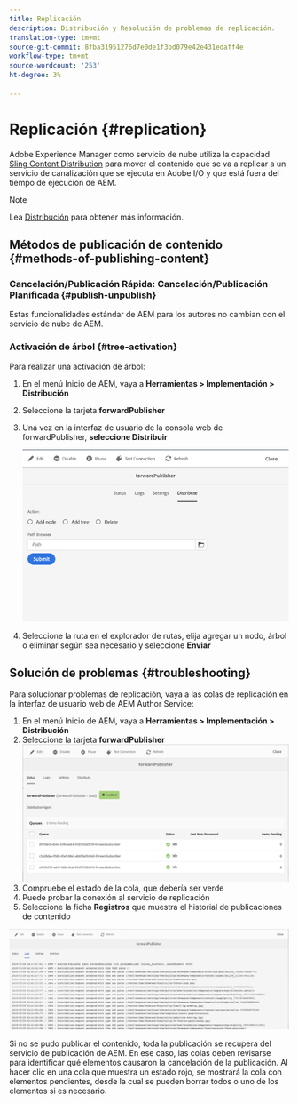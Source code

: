 ```yaml
---
title: Replicación
description: Distribución y Resolución de problemas de replicación.
translation-type: tm+mt
source-git-commit: 8fba31951276d7e0de1f3bd079e42e431edaff4e
workflow-type: tm+mt
source-wordcount: '253'
ht-degree: 3%

---
```



# Replicación {#replication}

Adobe Experience Manager como servicio de nube utiliza la capacidad [Sling Content Distribution](https://sling.apache.org/documentation/bundles/content-distribution.html) para mover el contenido que se va a replicar a un servicio de canalización que se ejecuta en Adobe I/O y que está fuera del tiempo de ejecución de AEM.

>[!NOTE]
>
> Lea [Distribución](/help/core-concepts/architecture.md#content-distribution) para obtener más información.

## Métodos de publicación de contenido {#methods-of-publishing-content}

### Cancelación/Publicación Rápida: Cancelación/Publicación Planificada {#publish-unpublish}

Estas funcionalidades estándar de AEM para los autores no cambian con el servicio de nube de AEM.

### Activación de árbol {#tree-activation}

Para realizar una activación de árbol:

1. En el menú Inicio de AEM, vaya a **Herramientas > Implementación > Distribución**
2. Seleccione la tarjeta **forwardPublisher**
3. Una vez en la interfaz de usuario de la consola web de forwardPublisher, **seleccione Distribuir**

   ![](assets/distribute.png "DistribuirDistribuir")
4. Seleccione la ruta en el explorador de rutas, elija agregar un nodo, árbol o eliminar según sea necesario y seleccione **Enviar**

## Solución de problemas {#troubleshooting}

Para solucionar problemas de replicación, vaya a las colas de replicación en la interfaz de usuario web de AEM Author Service:

1. En el menú Inicio de AEM, vaya a **Herramientas > Implementación > Distribución**
2. Seleccione la tarjeta **forwardPublisher**
   ![](assets/status.png "StatusStatus")
3. Compruebe el estado de la cola, que debería ser verde
4. Puede probar la conexión al servicio de replicación
5. Seleccione la ficha **Registros** que muestra el historial de publicaciones de contenido

![](assets/logs.png "LogsLogs")

Si no se pudo publicar el contenido, toda la publicación se recupera del servicio de publicación de AEM.
En ese caso, las colas deben revisarse para identificar qué elementos causaron la cancelación de la publicación. Al hacer clic en una cola que muestra un estado rojo, se mostrará la cola con elementos pendientes, desde la cual se pueden borrar todos o uno de los elementos si es necesario.
